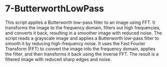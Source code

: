 # 7-ButterworthLowPass
This script applies a Butterworth low-pass filter to an image using FFT. It transforms the image to the frequency domain, filters out high frequencies, and converts it back, resulting in a smoother image with reduced noise.
The script reads a grayscale image and applies a Butterworth low-pass filter to smooth it by reducing high-frequency noise. It uses the Fast Fourier Transform (FFT) to convert the image into the frequency domain, applies the filter, and then transforms it back using the inverse FFT. The result is a filtered image with reduced sharp edges and noise.
